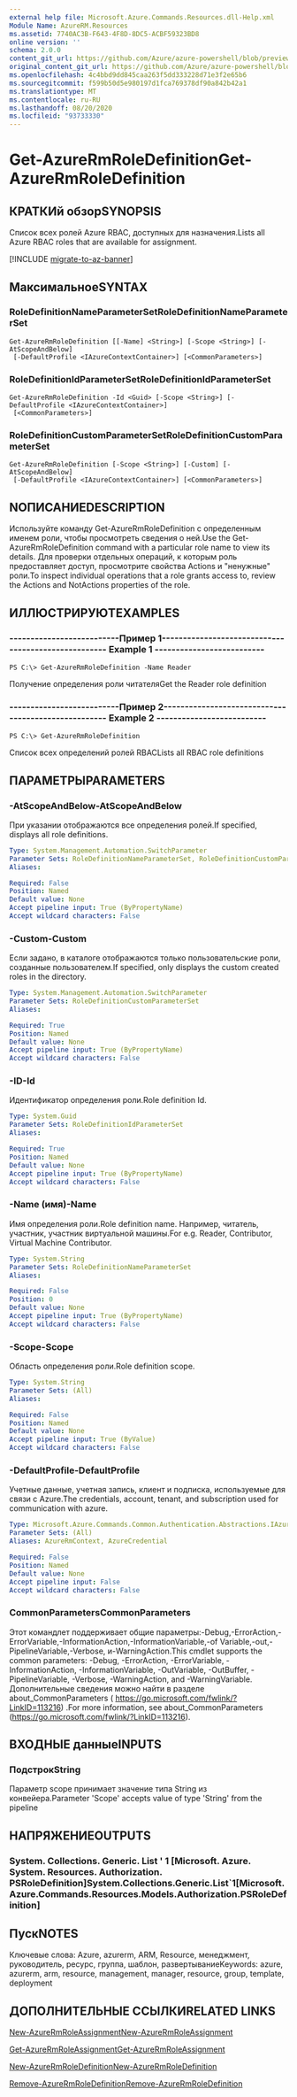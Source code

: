 ```yaml
---
external help file: Microsoft.Azure.Commands.Resources.dll-Help.xml
Module Name: AzureRM.Resources
ms.assetid: 7740AC3B-F643-4F8D-8DC5-ACBF59323BD8
online version: ''
schema: 2.0.0
content_git_url: https://github.com/Azure/azure-powershell/blob/preview/src/ResourceManager/Resources/Commands.Resources/help/Get-AzureRmRoleDefinition.md
original_content_git_url: https://github.com/Azure/azure-powershell/blob/preview/src/ResourceManager/Resources/Commands.Resources/help/Get-AzureRmRoleDefinition.md
ms.openlocfilehash: 4c4bbd9dd845caa263f5dd333228d71e3f2e65b6
ms.sourcegitcommit: f599b50d5e980197d1fca769378df90a842b42a1
ms.translationtype: MT
ms.contentlocale: ru-RU
ms.lasthandoff: 08/20/2020
ms.locfileid: "93733330"
---
```

# <span data-ttu-id="29d31-101">Get-AzureRmRoleDefinition</span><span class="sxs-lookup"><span data-stu-id="29d31-101">Get-AzureRmRoleDefinition</span></span>

## <span data-ttu-id="29d31-102">КРАТКИй обзор</span><span class="sxs-lookup"><span data-stu-id="29d31-102">SYNOPSIS</span></span>
<span data-ttu-id="29d31-103">Список всех ролей Azure RBAC, доступных для назначения.</span><span class="sxs-lookup"><span data-stu-id="29d31-103">Lists all Azure RBAC roles that are available for assignment.</span></span>

[!INCLUDE [migrate-to-az-banner](../../includes/migrate-to-az-banner.md)]

## <span data-ttu-id="29d31-104">Максимальное</span><span class="sxs-lookup"><span data-stu-id="29d31-104">SYNTAX</span></span>

### <span data-ttu-id="29d31-105">RoleDefinitionNameParameterSet</span><span class="sxs-lookup"><span data-stu-id="29d31-105">RoleDefinitionNameParameterSet</span></span>
```
Get-AzureRmRoleDefinition [[-Name] <String>] [-Scope <String>] [-AtScopeAndBelow]
 [-DefaultProfile <IAzureContextContainer>] [<CommonParameters>]
```

### <span data-ttu-id="29d31-106">RoleDefinitionIdParameterSet</span><span class="sxs-lookup"><span data-stu-id="29d31-106">RoleDefinitionIdParameterSet</span></span>
```
Get-AzureRmRoleDefinition -Id <Guid> [-Scope <String>] [-DefaultProfile <IAzureContextContainer>]
 [<CommonParameters>]
```

### <span data-ttu-id="29d31-107">RoleDefinitionCustomParameterSet</span><span class="sxs-lookup"><span data-stu-id="29d31-107">RoleDefinitionCustomParameterSet</span></span>
```
Get-AzureRmRoleDefinition [-Scope <String>] [-Custom] [-AtScopeAndBelow]
 [-DefaultProfile <IAzureContextContainer>] [<CommonParameters>]
```

## <span data-ttu-id="29d31-108">NОПИСАНИЕ</span><span class="sxs-lookup"><span data-stu-id="29d31-108">DESCRIPTION</span></span>
<span data-ttu-id="29d31-109">Используйте команду Get-AzureRmRoleDefinition с определенным именем роли, чтобы просмотреть сведения о ней.</span><span class="sxs-lookup"><span data-stu-id="29d31-109">Use the Get-AzureRmRoleDefinition command with a particular role name to view its details.</span></span>
<span data-ttu-id="29d31-110">Для проверки отдельных операций, к которым роль предоставляет доступ, просмотрите свойства Actions и "ненужные" роли.</span><span class="sxs-lookup"><span data-stu-id="29d31-110">To inspect individual operations that a role grants access to, review the Actions and NotActions properties of the role.</span></span>

## <span data-ttu-id="29d31-111">ИЛЛЮСТРИРУЮТ</span><span class="sxs-lookup"><span data-stu-id="29d31-111">EXAMPLES</span></span>

### <span data-ttu-id="29d31-112">--------------------------Пример 1--------------------------</span><span class="sxs-lookup"><span data-stu-id="29d31-112">--------------------------  Example 1  --------------------------</span></span>
```
PS C:\> Get-AzureRmRoleDefinition -Name Reader
```

<span data-ttu-id="29d31-113">Получение определения роли читателя</span><span class="sxs-lookup"><span data-stu-id="29d31-113">Get the Reader role definition</span></span>

### <span data-ttu-id="29d31-114">--------------------------Пример 2--------------------------</span><span class="sxs-lookup"><span data-stu-id="29d31-114">--------------------------  Example 2  --------------------------</span></span>
```
PS C:\> Get-AzureRmRoleDefinition
```

<span data-ttu-id="29d31-115">Список всех определений ролей RBAC</span><span class="sxs-lookup"><span data-stu-id="29d31-115">Lists all RBAC role definitions</span></span>

## <span data-ttu-id="29d31-116">ПАРАМЕТРЫ</span><span class="sxs-lookup"><span data-stu-id="29d31-116">PARAMETERS</span></span>

### <span data-ttu-id="29d31-117">-AtScopeAndBelow</span><span class="sxs-lookup"><span data-stu-id="29d31-117">-AtScopeAndBelow</span></span>
<span data-ttu-id="29d31-118">При указании отображаются все определения ролей.</span><span class="sxs-lookup"><span data-stu-id="29d31-118">If specified, displays all role definitions.</span></span>

```yaml
Type: System.Management.Automation.SwitchParameter
Parameter Sets: RoleDefinitionNameParameterSet, RoleDefinitionCustomParameterSet
Aliases: 

Required: False
Position: Named
Default value: None
Accept pipeline input: True (ByPropertyName)
Accept wildcard characters: False
```

### <span data-ttu-id="29d31-119">-Custom</span><span class="sxs-lookup"><span data-stu-id="29d31-119">-Custom</span></span>
<span data-ttu-id="29d31-120">Если задано, в каталоге отображаются только пользовательские роли, созданные пользователем.</span><span class="sxs-lookup"><span data-stu-id="29d31-120">If specified, only displays the custom created roles in the directory.</span></span>

```yaml
Type: System.Management.Automation.SwitchParameter
Parameter Sets: RoleDefinitionCustomParameterSet
Aliases: 

Required: True
Position: Named
Default value: None
Accept pipeline input: True (ByPropertyName)
Accept wildcard characters: False
```

### <span data-ttu-id="29d31-121">-ID</span><span class="sxs-lookup"><span data-stu-id="29d31-121">-Id</span></span>
<span data-ttu-id="29d31-122">Идентификатор определения роли.</span><span class="sxs-lookup"><span data-stu-id="29d31-122">Role definition Id.</span></span>

```yaml
Type: System.Guid
Parameter Sets: RoleDefinitionIdParameterSet
Aliases: 

Required: True
Position: Named
Default value: None
Accept pipeline input: True (ByPropertyName)
Accept wildcard characters: False
```

### <span data-ttu-id="29d31-123">-Name (имя)</span><span class="sxs-lookup"><span data-stu-id="29d31-123">-Name</span></span>
<span data-ttu-id="29d31-124">Имя определения роли.</span><span class="sxs-lookup"><span data-stu-id="29d31-124">Role definition name.</span></span>
<span data-ttu-id="29d31-125">Например, читатель, участник, участник виртуальной машины.</span><span class="sxs-lookup"><span data-stu-id="29d31-125">For e.g. Reader, Contributor, Virtual Machine Contributor.</span></span>

```yaml
Type: System.String
Parameter Sets: RoleDefinitionNameParameterSet
Aliases: 

Required: False
Position: 0
Default value: None
Accept pipeline input: True (ByPropertyName)
Accept wildcard characters: False
```

### <span data-ttu-id="29d31-126">-Scope</span><span class="sxs-lookup"><span data-stu-id="29d31-126">-Scope</span></span>
<span data-ttu-id="29d31-127">Область определения роли.</span><span class="sxs-lookup"><span data-stu-id="29d31-127">Role definition scope.</span></span>

```yaml
Type: System.String
Parameter Sets: (All)
Aliases: 

Required: False
Position: Named
Default value: None
Accept pipeline input: True (ByValue)
Accept wildcard characters: False
```

### <span data-ttu-id="29d31-128">-DefaultProfile</span><span class="sxs-lookup"><span data-stu-id="29d31-128">-DefaultProfile</span></span>
<span data-ttu-id="29d31-129">Учетные данные, учетная запись, клиент и подписка, используемые для связи с Azure.</span><span class="sxs-lookup"><span data-stu-id="29d31-129">The credentials, account, tenant, and subscription used for communication with azure.</span></span>

```yaml
Type: Microsoft.Azure.Commands.Common.Authentication.Abstractions.IAzureContextContainer
Parameter Sets: (All)
Aliases: AzureRmContext, AzureCredential

Required: False
Position: Named
Default value: None
Accept pipeline input: False
Accept wildcard characters: False
```

### <span data-ttu-id="29d31-130">CommonParameters</span><span class="sxs-lookup"><span data-stu-id="29d31-130">CommonParameters</span></span>
<span data-ttu-id="29d31-131">Этот командлет поддерживает общие параметры:-Debug,-ErrorAction,-ErrorVariable,-InformationAction,-InformationVariable,-of Variable,-out,-PipelineVariable,-Verbose, и-WarningAction.</span><span class="sxs-lookup"><span data-stu-id="29d31-131">This cmdlet supports the common parameters: -Debug, -ErrorAction, -ErrorVariable, -InformationAction, -InformationVariable, -OutVariable, -OutBuffer, -PipelineVariable, -Verbose, -WarningAction, and -WarningVariable.</span></span> <span data-ttu-id="29d31-132">Дополнительные сведения можно найти в разделе about_CommonParameters ( https://go.microsoft.com/fwlink/?LinkID=113216) .</span><span class="sxs-lookup"><span data-stu-id="29d31-132">For more information, see about_CommonParameters (https://go.microsoft.com/fwlink/?LinkID=113216).</span></span>

## <span data-ttu-id="29d31-133">ВХОДНЫЕ данные</span><span class="sxs-lookup"><span data-stu-id="29d31-133">INPUTS</span></span>

### <span data-ttu-id="29d31-134">Подстрок</span><span class="sxs-lookup"><span data-stu-id="29d31-134">String</span></span>
<span data-ttu-id="29d31-135">Параметр scope принимает значение типа String из конвейера.</span><span class="sxs-lookup"><span data-stu-id="29d31-135">Parameter 'Scope' accepts value of type 'String' from the pipeline</span></span>

## <span data-ttu-id="29d31-136">НАПРЯЖЕНИЕ</span><span class="sxs-lookup"><span data-stu-id="29d31-136">OUTPUTS</span></span>

### <span data-ttu-id="29d31-137">System. Collections. Generic. List ' 1 [Microsoft. Azure. System. Resources. Authorization. PSRoleDefinition]</span><span class="sxs-lookup"><span data-stu-id="29d31-137">System.Collections.Generic.List\`1[Microsoft.Azure.Commands.Resources.Models.Authorization.PSRoleDefinition]</span></span>

## <span data-ttu-id="29d31-138">Пуск</span><span class="sxs-lookup"><span data-stu-id="29d31-138">NOTES</span></span>
<span data-ttu-id="29d31-139">Ключевые слова: Azure, azurerm, ARM, Resource, менеджмент, руководитель, ресурс, группа, шаблон, развертывание</span><span class="sxs-lookup"><span data-stu-id="29d31-139">Keywords: azure, azurerm, arm, resource, management, manager, resource, group, template, deployment</span></span>

## <span data-ttu-id="29d31-140">ДОПОЛНИТЕЛЬНЫЕ ССЫЛКИ</span><span class="sxs-lookup"><span data-stu-id="29d31-140">RELATED LINKS</span></span>

[<span data-ttu-id="29d31-141">New-AzureRmRoleAssignment</span><span class="sxs-lookup"><span data-stu-id="29d31-141">New-AzureRmRoleAssignment</span></span>](./New-AzureRmRoleAssignment.md)

[<span data-ttu-id="29d31-142">Get-AzureRmRoleAssignment</span><span class="sxs-lookup"><span data-stu-id="29d31-142">Get-AzureRmRoleAssignment</span></span>](./Get-AzureRmRoleAssignment.md)

[<span data-ttu-id="29d31-143">New-AzureRmRoleDefinition</span><span class="sxs-lookup"><span data-stu-id="29d31-143">New-AzureRmRoleDefinition</span></span>](./New-AzureRmRoleDefinition.md)

[<span data-ttu-id="29d31-144">Remove-AzureRmRoleDefinition</span><span class="sxs-lookup"><span data-stu-id="29d31-144">Remove-AzureRmRoleDefinition</span></span>](./Remove-AzureRmRoleDefinition.md)

